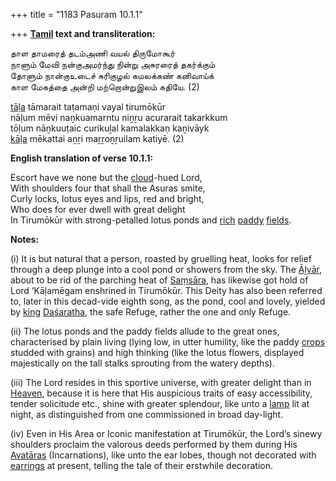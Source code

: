 +++
title = "1183 Pasuram 10.1.1"

+++
**[Tamil](/definition/tamil#history "show Tamil definitions") text and transliteration:**

தாள தாமரைத் தடம்அணி வயல் திருமோகூர்  
நாளும் மேவி நன்குஅமர்ந்து நின்று அசுரரைத் தகர்க்கும்  
தோளும் நான்குஉடைச் சுரிகுழல் கமலக்கண் கனிவாய்க்  
காள மேகத்தை அன்றி மற்றொன்றுஇலம் கதியே. (2)

[tāḷa](/definition/tala#history "show tāḷa definitions") tāmarait taṭamaṇi vayal tirumōkūr  
nāḷum mēvi naṉkuamarntu niṉṟu acurarait takarkkum  
tōḷum nāṉkuuṭaic curikuḻal kamalakkaṇ kaṉivāyk  
[kāḷa](/definition/kala#vaishnavism "show kāḷa definitions") mēkattai aṉṟi maṟṟoṉṟuilam katiyē. (2)

**English translation of verse 10.1.1:**

Escort have we none but the [cloud](/definition/cloud#history "show cloud definitions")-hued Lord,  
With shoulders four that shall the Asuras smite,  
Curly locks, lotus eyes and lips, red and bright,  
Who does for ever dwell with great delight  
In Tirumōkūr with strong-petalled lotus ponds and [rich](/definition/rich#history "show rich definitions") [paddy](/definition/paddy#history "show paddy definitions") [fields](/definition/field#history "show fields definitions").

**Notes:**

\(i\) It is but natural that a person, roasted by gruelling heat, looks for relief through a deep plunge into a cool pond or showers from the sky. The [Āḻvār](/definition/aḻvar#vaishnavism "show Āḻvār definitions"), about to be rid of the parching heat of [Saṃsāra](/definition/samsara#history "show Saṃsāra definitions"), has likewise got hold of Lord ‘Kāḷamēgam enshrined in Tirumōkūr. This Deity has also been referred to, later in this decad-vide eighth song, as the pond, cool and lovely, yielded by [king](/definition/king#history "show king definitions") [Daśaratha](/definition/dasharatha#vaishnavism "show Daśaratha definitions"), the safe Refuge, rather the one and only Refuge.

\(ii\) The lotus ponds and the paddy fields allude to the great ones, characterised by plain living (lying low, in utter humility, like the paddy [crops](/definition/crop#history "show crops definitions") studded with grains) and high thinking (like the lotus flowers, displayed majestically on the tall stalks sprouting from the watery depths).

\(iii\) The Lord resides in this sportive universe, with greater delight than in [Heaven](/definition/heaven#history "show Heaven definitions"), because it is here that His auspicious traits of easy accessibility, tender solicitude etc., shine with greater splendour, like unto a [lamp](/definition/lamp#history "show lamp definitions") lit at night, as distinguished from one commissioned in broad day-light.

\(iv\) Even in His Area or Iconic manifestation at Tirumōkūr, the Lord’s sinewy shoulders proclaim the valorous deeds performed by them during His [Avatāras](/definition/avatara#vaishnavism "show Avatāras definitions") (Incarnations), like unto the ear lobes, though not decorated with [earrings](/definition/earring#history "show earrings definitions") at present, telling the tale of their erstwhile decoration.


